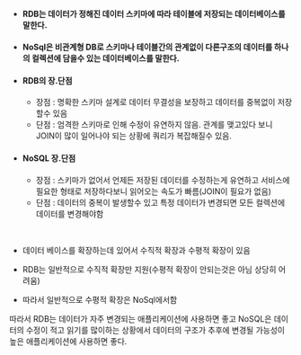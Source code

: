 
- #### RDB는 데이터가 정해진 데이터 스키마에 따라 테이블에 저장되는 데이터베이스를 말한다.
- #### NoSql은 비관계형 DB로 스키마나 테이블간의 관계없이 다른구조의 데이터를 하나의 컬렉션에 담을수 있는 데이터베이스를 말한다.


- #### RDB의 장.단점
  - 장점 : 명확한 스키마 설계로 데이터 무결성을 보장하고 데이터를 중복없이 저장할수 있음
  - 단점 : 엄격한 스키마로 인해 수정이 유연하지 않음. 관계를 맺고있다 보니 JOIN이 많이 일어나야 되는 상황에 쿼리가 복잡해질수 있음.
- #### NoSQL 장.단점
  - 장점 : 스키마가 없어서 언제든 저장된 데이터를 수정하는게 유연하고 서비스에 필요한 형태로 저장하다보니 읽어오는 속도가 빠름(JOIN이 필요가 없음)
  - 단점 : 데이터의 중복이 발생할수 있고 특정 데이터가 변경되면 모든 컬렉션에 데이터를 변경해야함

<br>

 - 데이터 베이스를 확장하는데 있어서 수직적 확장과 수평적 확장이 있음
 
 - RDB는 일반적으로 수직적 확장만 지원(수평적 확장이 안되는것은 아님 상당히 어려움)
 
-  따라서 일반적으로 수평적 확장은 NoSql에서함

따라서 RDB는 데이터가 자주 변경되는 애플리케이션에 사용하면 좋고 NoSQL은 데이터의 수정이 적고 읽기를 많이하는 상황에서 데이터의 구조가 추후에 변경될 가능성이 높은 애플리케이션에 사용하면 좋다.
